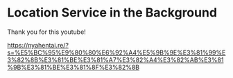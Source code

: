 # Location Service in the Background

Thank you for this youtube!

https://nyahentai.re/?s=%E5%BC%95%E9%80%80%E6%92%A4%E5%9B%9E%E3%81%99%E3%82%8B%E3%81%BE%E3%81%A7%E3%82%A4%E3%82%AB%E3%81%9B%E3%81%BE%E3%81%8F%E3%82%8B
